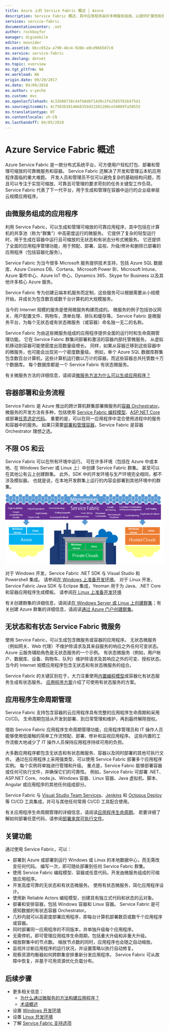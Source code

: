 ```yaml
---
title: Azure 上的 Service Fabric 概述 | Azure
description: Service Fabric 概述，其中应用程序由许多微服务组成，以提供扩展性和恢复能力。 Service Fabric 是一个分布式系统平台，用于生成面向云的可缩放、可靠且易于管理的应用程序。
services: service-fabric
documentationcenter: .net
author: rockboyfor
manager: digimobile
editor: masnider
ms.assetid: bbcc652a-a790-4bc4-926b-e8cd966587c0
ms.service: service-fabric
ms.devlang: dotnet
ms.topic: overview
ms.tgt_pltfrm: NA
ms.workload: NA
origin.date: 09/20/2017
ms.date: 04/09/2018
ms.author: v-yeche
ms.custom: mvc
ms.openlocfilehash: 4c32606f38c44fb8d6f14d9c2fe2585f816475d1
ms.sourcegitcommit: 4c7503b3814668359d31501100ce54089fa50555
ms.translationtype: HT
ms.contentlocale: zh-CN
ms.lasthandoff: 04/05/2018
---
```

# <a name="overview-of-azure-service-fabric"></a>Azure Service Fabric 概述
Azure Service Fabric 是一款分布式系统平台，可方便用户轻松打包、部署和管理可缩放的可靠微服务和容器。 Service Fabric 还解决了开发和管理云本机应用程序面临的重大难题。 开发人员和管理员不仅可以避免复杂的基础结构问题，而且可以专注于实现可缩放、可靠且可管理的要求苛刻的任务关键型工作负荷。 Service Fabric 代表了下一代平台，用于生成和管理在容器中运行的企业级单层云规模应用程序。
<!-- Not Available Channel9 video href="https://aka.ms/servicefabricvideo" -->

## <a name="applications-composed-of-microservices"></a>由微服务组成的应用程序 
利用 Service Fabric，可以生成和管理可缩放的可靠应用程序，其中包括在计算机的共享池（称为“群集”）中高密度运行的微服务。 它提供了复杂的轻型运行时，用于生成在容器中运行且可缩放的无状态和有状态分布式微服务。 它还提供了全面的应用程序管理功能，用于预配、部署、监视、升级/修补和删除已部署的应用程序（包括容器化服务）。

Service Fabric 为当今很多 Microsoft 服务提供技术支持，包括 Azure SQL 数据库、Azure Cosmos DB、Cortana、Microsoft Power BI、Microsoft Intune、Azure 事件中心、Azure IoT 中心、Dynamics 365、Skype for Business 以及其他许多核心 Azure 服务。

Service Fabric 专为创建云端本机服务而定制，这些服务可以根据需要从小规模开始，并成长为包含数百或数千台计算机的大规模服务。

当今的 Internet 规模的服务是使用微服务构建而成的。 微服务的例子包括协议网关、用户配置文件、购物车，清单处理、排队和缓存等。 Service Fabric 是微服务平台，为每个无状态或有状态微服务（或容器）命名独一无二的名称。

Service Fabric 为由这些微服务组成的应用程序提供全面的运行时和生命周期管理功能。 它在 Service Fabric 群集间部署和激活的容器内部托管微服务。 从虚拟机移动到容器可能使密度出现数量级增长。 同样，如果从容器迁移到这些容器中的微服务，也可能会出现另一个密度数量级。 例如，单个 Azure SQL 数据库群集包含数百台计算机，这些计算机运行数以万计的容器，而这些容器总共托管数十万个数据库。 每个数据库都是一个 Service Fabric 有状态微服务。 

有关微服务方法的详细信息，请阅读[微服务方法为什么可以生成应用程序？](service-fabric-overview-microservices.md)

## <a name="container-deployment-and-orchestration"></a>容器部署和业务流程
Service Fabric 是 Azure 推出的跨计算机群集部署微服务的[容器 Orchestrator](service-fabric-cluster-resource-manager-introduction.md)。 微服务的开发方法有多种，包括使用 [Service Fabric 编程模型](service-fabric-choose-framework.md)、[ASP.NET Core](service-fabric-reliable-services-communication-aspnetcore.md) 或部署[任意选定代码](service-fabric-guest-executables-introduction.md)。 重要的是，可以在同一应用程序中混合使用进程中的服务和容器中的服务。 如果只需要[部署和管理容器](service-fabric-containers-overview.md)，Service Fabric 是容器 Orchestrator 理想之选。

## <a name="any-os-any-cloud"></a>不限 OS 和云
Service Fabric 可以在所有环境中运行。 可在许多环境（包括在 Azure 中或本地、在 Windows Server 或 Linux 上）中创建 Service Fabric 群集。 甚至可以在其他公有云上创建群集。 此外，SDK 中的开发环境与生产环境完全相同，都不涉及模拟器。 也就是说，在本地开发群集上运行的内容会部署到其他环境中的群集。

![Service Fabric 平台][Image1]

对于 Windows 开发，Service Fabric .NET SDK 与 Visual Studio 和 Powershell 集成。 请参阅[在 Windows 上准备开发环境](service-fabric-get-started.md)。 对于 Linux 开发，Service Fabric Java SDK 与 Eclipse 集成，Yeoman 用于为 Java、.NET Core 和容器应用程序生成模板。 请参阅[在 Linux 上准备开发环境](service-fabric-get-started.md)

有关创建群集的详细信息，请阅读[在 Windows Server 或 Linux 上创建群集](service-fabric-deploy-anywhere.md)；有关创建 Azure 群集的详细信息，请阅读[通过 Azure 门户创建群集](service-fabric-cluster-creation-via-portal.md)。

## <a name="stateless-and-stateful-microservices-for-service-fabric"></a>无状态和有状态 Service Fabric 微服务
使用 Service Fabric，可以生成包含微服务或容器的应用程序。 无状态微服务（例如网关、Web 代理）不维护除请求及其来自服务的响应之外任何可变状态。 Azure 云服务辅助角色是无状态服务的一个示例。 有状态微服务（例如，用户帐户、数据库、设备、购物车、队列）维护除请求及其响应之外的可变、授权状态。 当今的 Internet 规模应用程序包含无状态和有状态微服务的组合。 

Service Fabric 的关键区别在于，大力注重使用[内置编程模型](service-fabric-choose-framework.md)或容器化有状态服务生成有状态服务。 [应用程序方案](service-fabric-application-scenarios.md)介绍了可使用有状态服务的方案。

## <a name="application-lifecycle-management"></a>应用程序生命周期管理
Service Fabric 支持包含容器的云应用程序具有完整的应用程序生命周期和采用 CI/CD。 生命周期包括从开发到部署、到日常管理和维护，再到最终解除授权。

借助 Service Fabric 应用程序生命周期管理功能，应用程序管理员和 IT 操作人员能够使用低接触的简单工作流预配、部署、修补和监视应用程序。 这些内置的工作流极大地减少了 IT 操作人员保持应用程序持续可用的负担。

大多数应用程序都包含无状态和有状态微服务、容器以及同时部署的其他可执行文件。 通过在应用程序上采用强类型，可以使用 Service Fabric 部署多个应用程序实例。 每个实例将单独进行管理和升级。 重点是，Service Fabric 能够部署容器或任何可执行文件，并确保它们的可靠性。 例如，Service Fabric 可部署 .NET、ASP.NET Core、node.js、Windows 容器、Linux 容器、Java 虚拟机、脚本、Angular 或应用程序的其他任何组成部分。

Service Fabric 与 [Visual Studio Team Services](https://www.visualstudio.com/team-services/)、[Jenkins](https://jenkins.io/index.html) 和 [Octopus Deploy](https://octopus.com/) 等 CI/CD 工具集成，并可与其他任何常用 CI/CD 工具配合使用。

有关应用程序生命周期管理的详细信息，请阅读[应用程序生命周期](service-fabric-application-lifecycle.md)。 若要详细了解如何部署任意代码，请参阅[部署来宾可执行文件](service-fabric-deploy-existing-app.md)。

## <a name="key-capabilities"></a>关键功能
通过使用 Service Fabric，可以：

* 部署到 Azure 或部署到运行 Windows 或 Linux 的本地数据中心，而无需改变任何代码。 编写一次，即可随处部署到任何 Service Fabric 群集。
* 使用 Service Fabric 编程模型、容器或任意代码，开发由微服务组成的可缩放应用程序。
* 开发高度可靠的无状态和有状态微服务。 使用有状态微服务，简化应用程序设计。 
* 使用新 Reliable Actors 编程模型，创建具有独立式代码和状态的云对象。
* 部署和安排容器，包括 Windows 容器和 Linux 容器。 Service Fabric 是可感知数据的有状态容器 Orchestrator。
* 几秒内就可以高密度部署应用程序，即每台计算机部署数百或数千个应用程序或容器。
* 同时部署同一应用程序的不同版本，并单独升级每个应用程序。
* 无需停机，即可管理应用程序生命周期，包括重大升级和非重大升级。
* 缩放群集中的节点数。 缩放节点数的同时，应用程序也会随之自动缩放。
* 监视并诊断应用程序的运行状况，并设置策略以执行自动修复。
* 观察资源均衡器如何跨群集安排重新分发应用程序。 Service Fabric 可从故障中恢复，并基于可用资源优化负载分布。

<!--Every topic should have next steps and links to the next logical set of content to keep the customer engaged-->
## <a name="next-steps"></a>后续步骤
* 更多相关信息：
  * [为什么通过微服务的方法构建应用程序？](service-fabric-overview-microservices.md)
  * [术语概述](service-fabric-technical-overview.md)
* 设置 [Windows 开发环境](service-fabric-get-started.md)  
* 设置 [Linux 开发环境](service-fabric-get-started-linux.md)
* 了解 [Service Fabric 支持选项](service-fabric-support.md)

[Image1]: media/service-fabric-overview/Service-Fabric-Overview.png

<!--Update_Description: update meta properties, update link -->